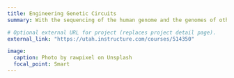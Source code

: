 ```yaml
---
title: Engineering Genetic Circuits
summary: With the sequencing of the human genome and the genomes of other organisms, we now have a list of the parts that make up these genetic systems.  Using this information, researchers are now able to engineer synthetic genetic circuits for a range of applications in the environmental, medical, and energy domains.  Crucial to the success of these efforts is the development of methods and tools for the design of these genetic circuits.  While inspiration can be drawn from experiences with electronic design, design with a genetic material poses several challenges.  In particular, genetic circuits are composed of very noisy components making their behavior more asynchronous, analog, and stochastic in nature.  This course will present recent research into new methods and software tools for the modeling, analysis, and design of genetic circuits that are enabling this exciting new field of synthetic biology.  As in the sequencing of the human genome, collaborations between engineers and biologists will be essential to the success of synthetic biology. Therefore, the goal of this course is to facilitate these collaborations by teaching both the biological and engineering principles necessary for such research.

# Optional external URL for project (replaces project detail page).
external_link: "https://utah.instructure.com/courses/514350"

image:
  caption: Photo by rawpixel on Unsplash
  focal_point: Smart
---
```

